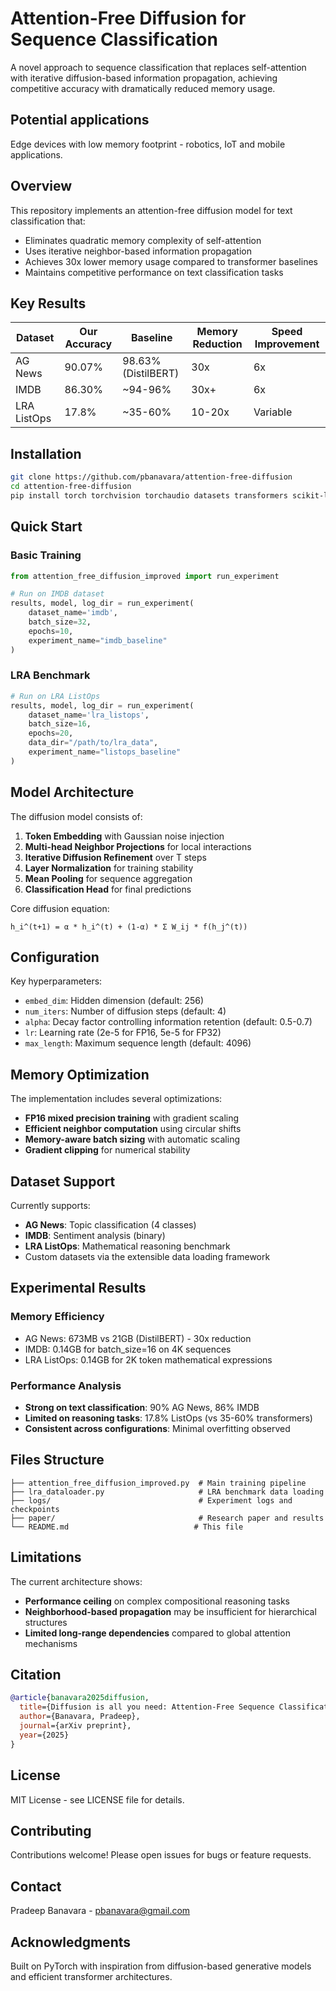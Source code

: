# Attention-Free Diffusion for Sequence Classification

A novel approach to sequence classification that replaces self-attention with iterative diffusion-based information propagation, achieving competitive accuracy with dramatically reduced memory usage.

## Potential applications
Edge devices with low memory footprint - robotics, IoT and mobile applications.

## Overview

This repository implements an attention-free diffusion model for text classification that:
- Eliminates quadratic memory complexity of self-attention
- Uses iterative neighbor-based information propagation
- Achieves 30x lower memory usage compared to transformer baselines
- Maintains competitive performance on text classification tasks

## Key Results

| Dataset | Our Accuracy | Baseline | Memory Reduction | Speed Improvement |
|---------|--------------|----------|------------------|-------------------|
| AG News | 90.07% | 98.63% (DistilBERT) | 30x | 6x |
| IMDB | 86.30% | ~94-96% | 30x+ | 6x |
| LRA ListOps | 17.8% | ~35-60% | 10-20x | Variable |

## Installation

```bash
git clone https://github.com/pbanavara/attention-free-diffusion
cd attention-free-diffusion
pip install torch torchvision torchaudio datasets transformers scikit-learn
```

## Quick Start

### Basic Training
```python
from attention_free_diffusion_improved import run_experiment

# Run on IMDB dataset
results, model, log_dir = run_experiment(
    dataset_name='imdb',
    batch_size=32,
    epochs=10,
    experiment_name="imdb_baseline"
)
```

### LRA Benchmark
```python
# Run on LRA ListOps
results, model, log_dir = run_experiment(
    dataset_name='lra_listops',
    batch_size=16,
    epochs=20,
    data_dir="/path/to/lra_data",
    experiment_name="listops_baseline"
)
```

## Model Architecture

The diffusion model consists of:
1. **Token Embedding** with Gaussian noise injection
2. **Multi-head Neighbor Projections** for local interactions
3. **Iterative Diffusion Refinement** over T steps
4. **Layer Normalization** for training stability
5. **Mean Pooling** for sequence aggregation
6. **Classification Head** for final predictions

Core diffusion equation:
```
h_i^(t+1) = α * h_i^(t) + (1-α) * Σ W_ij * f(h_j^(t))
```

## Configuration

Key hyperparameters:
- `embed_dim`: Hidden dimension (default: 256)
- `num_iters`: Number of diffusion steps (default: 4)
- `alpha`: Decay factor controlling information retention (default: 0.5-0.7)
- `lr`: Learning rate (2e-5 for FP16, 5e-5 for FP32)
- `max_length`: Maximum sequence length (default: 4096)

## Memory Optimization

The implementation includes several optimizations:
- **FP16 mixed precision training** with gradient scaling
- **Efficient neighbor computation** using circular shifts
- **Memory-aware batch sizing** with automatic scaling
- **Gradient clipping** for numerical stability

## Dataset Support

Currently supports:
- **AG News**: Topic classification (4 classes)
- **IMDB**: Sentiment analysis (binary)
- **LRA ListOps**: Mathematical reasoning benchmark
- Custom datasets via the extensible data loading framework

## Experimental Results

### Memory Efficiency
- AG News: 673MB vs 21GB (DistilBERT) - 30x reduction
- IMDB: 0.14GB for batch_size=16 on 4K sequences
- LRA ListOps: 0.14GB for 2K token mathematical expressions

### Performance Analysis
- **Strong on text classification**: 90% AG News, 86% IMDB
- **Limited on reasoning tasks**: 17.8% ListOps (vs 35-60% transformers)
- **Consistent across configurations**: Minimal overfitting observed

## Files Structure

```
├── attention_free_diffusion_improved.py  # Main training pipeline
├── lra_dataloader.py                     # LRA benchmark data loading
├── logs/                                 # Experiment logs and checkpoints
├── paper/                                # Research paper and results
└── README.md                            # This file
```

## Limitations

The current architecture shows:
- **Performance ceiling** on complex compositional reasoning tasks
- **Neighborhood-based propagation** may be insufficient for hierarchical structures
- **Limited long-range dependencies** compared to global attention mechanisms

## Citation

```bibtex
@article{banavara2025diffusion,
  title={Diffusion is all you need: Attention-Free Sequence Classification},
  author={Banavara, Pradeep},
  journal={arXiv preprint},
  year={2025}
}
```

## License

MIT License - see LICENSE file for details.

## Contributing

Contributions welcome! Please open issues for bugs or feature requests.

## Contact

Pradeep Banavara - pbanavara@gmail.com

## Acknowledgments

Built on PyTorch with inspiration from diffusion-based generative models and efficient transformer architectures.
